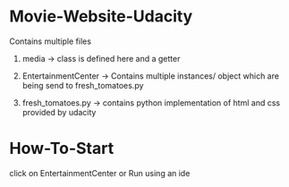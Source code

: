 # Movie-Website-Udacity

Contains multiple files
1) media -> class is defined here and a getter

2) EntertainmentCenter -> Contains multiple instances/ object which are being send to fresh_tomatoes.py

3) fresh_tomatoes.py -> contains python implementation of html and css provided by udacity


# How-To-Start
click on EntertainmentCenter or Run using an ide

